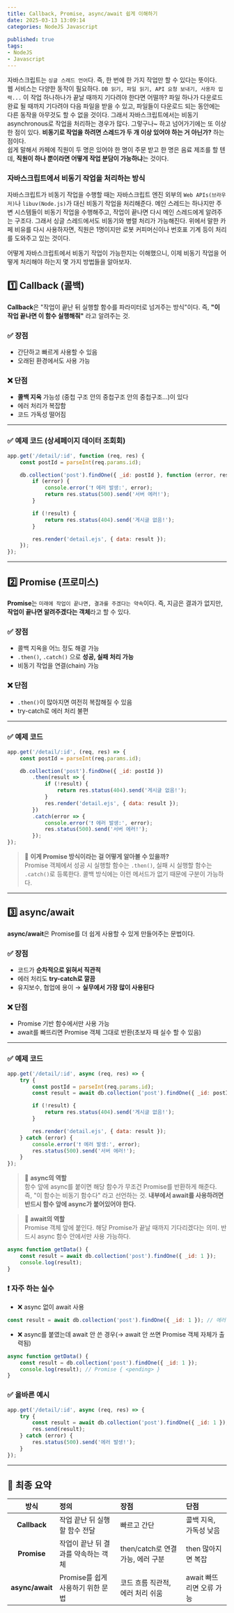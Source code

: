 ```yaml
---
title: Callback, Promise, async/await 쉽게 이해하기                
date: 2025-03-13 13:09:14
categories: NodeJS Javascript         
           
published: true 
tags:
- NodeJS                
- Javascript 
---  
```


자바스크립트는 `싱글 스레드 언어`다. 즉, 한 번에 한 가지 작업만 할 수 있다는 뜻이다.  
웹 서비스는 다양한 동작이 필요하다. `DB 읽기, 파일 읽기, API 요청 보내기, 사용자 입력...` 이 작업 하나하나가 끝날 때까지 기다려야 한다면 어떨까? 파일 하나가 다운로드 완료 될 때까지 기다려야 다음 파일을 받을 수 있고, 파일들이 다운로드 되는 동안에는 다른 동작을 아무것도 할 수 없을 것이다. 그래서 자바스크립트에서는 비동기asynchronous로 작업을 처리하는 경우가 많다. 그렇구나~ 하고 넘어가기에는 또 이상한 점이 있다. **비동기로 작업을 하려면 스레드가 두 개 이상 있어야 하는 거 아닌가?** 하는 점이다.  
쉽게 말해서 카페에 직원이 두 명은 있어야 한 명이 주문 받고 한 명은 음료 제조를 할 텐데, **직원이 하나 뿐이라면 어떻게 작업 분담이 가능하냐**는 것이다.  

### 자바스크립트에서 비동기 작업을 처리하는 방식  
자바스크립트가 비동기 작업을 수행할 때는 자바스크립트 엔진 외부의 `Web APIs(브라우저)`나 `libuv(Node.js)`가 대신 비동기 작업을 처리해준다. 메인 스레드는 하나지만 주변 시스템들이 비동기 작업을 수행해주고, 작업이 끝나면 다시 메인 스레드에게 알려주는 구조다. 그래서 싱글 스레드에서도 비동기와 병렬 처리가 가능해진다. 위에서 말한 카페 비유를 다시 사용하자면, 직원은 1명이지만 로봇 커피머신이나 번호표 기계 등이 처리를 도와주고 있는 것이다. 

어떻게 자바스크립트에서 비동기 작업이 가능한지는 이해했으니, 이제 비동기 작업을 어떻게 처리해야 하는지 몇 가지 방법들을 알아보자. 

## 1️⃣ Callback (콜백)  
**Callback**은 "작업이 끝난 뒤 실행할 함수를 파라미터로 넘겨주는 방식"이다. 즉, **"이 작업 끝나면 이 함수 실행해줘"** 라고 알려주는 것.  

### ✅ 장점
- 간단하고 빠르게 사용할 수 있음
- 오래된 환경에서도 사용 가능

### ❌ 단점
- **콜백 지옥** 가능성 (중첩 구조 안의 중첩구조 안의 중첩구조...)이 있다 
- 에러 처리가 복잡함 
- 코드 가독성 떨어짐

---

### ✅ 예제 코드 (상세페이지 데이터 조회회)

```javascript
app.get('/detail/:id', function (req, res) {
    const postId = parseInt(req.params.id);

    db.collection('post').findOne({ _id: postId }, function (error, result) {
        if (error) {
            console.error('❗️ 에러 발생:', error);
            return res.status(500).send('서버 에러!');
        }

        if (!result) {
            return res.status(404).send('게시글 없음!');
        }

        res.render('detail.ejs', { data: result });
    });
});
```

---

## 2️⃣ Promise (프로미스)
**Promise**는 `미래에 작업이 끝나면, 결과를 주겠다는 약속`이다. 즉, 지금은 결과가 없지만, **작업이 끝나면 알려주겠다는 객체**라고 할 수 있다.

### ✅ 장점 
- 콜백 지옥을 어느 정도 해결 가능 
- `.then()`, `.catch()` 으로 **성공, 실패 처리 가능**  
- 비동기 작업을 연결(chain) 가능  

### ❌ 단점
- `.then()`이 많아지면 여전히 복잡해질 수 있음
- try-catch로 에러 처리 불편  

---

### ✅ 예제 코드

```javascript
app.get('/detail/:id', (req, res) => {
    const postId = parseInt(req.params.id);

    db.collection('post').findOne({ _id: postId })
        .then(result => {
            if (!result) {
                return res.status(404).send('게시글 없음!');
            }
            res.render('detail.ejs', { data: result });
        })
        .catch(error => {
            console.error('❗️ 에러 발생:', error);
            res.status(500).send('서버 에러!');
        });
});
```
> 📌 **이게 Promise 방식이라는 걸 어떻게 알아볼 수 있을까?**  
> Promise 객체에서 성공 시 실행할 함수는 `.then()`, 실패 시 실행할 함수는 `.catch()`로 등록한다. 콜백 방식에는 이런 메서드가 없기 때문에 구분이 가능하다. 


---

## 3️⃣ async/await  
**async/await**은 Promise를 더 쉽게 사용할 수 있게 만들어주는 문법이다. 

### ✅ 장점
- 코드가 **순차적으로 읽혀서 직관적**
- 에러 처리도 **try-catch로 깔끔**
- 유지보수, 협업에 용이 → **실무에서 가장 많이 사용된다**

### ❌ 단점
- Promise 기반 함수에서만 사용 가능
- await를 빠뜨리면 Promise 객체 그대로 반환(초보자 때 실수 할 수 있음)

---

### ✅ 예제 코드 

```javascript
app.get('/detail/:id', async (req, res) => {
    try {
        const postId = parseInt(req.params.id);
        const result = await db.collection('post').findOne({ _id: postId });

        if (!result) {
            return res.status(404).send('게시글 없음!');
        }

        res.render('detail.ejs', { data: result });
    } catch (error) {
        console.error('❗️ 에러 발생:', error);
        res.status(500).send('서버 에러!');
    }
});
```
> 📌 **async의 역할**  
> 함수 앞에 async를 붙이면 해당 함수가 무조건 Promise를 반환하게 해준다.  
> 즉, "이 함수는 비동기 함수다" 라고 선언하는 것. **내부에서 await를 사용하려면 반드시 함수 앞에 async가 붙어있어야 한다.** 

> 📌 **await의 역할**  
> Promise 객체 앞에 붙인다. 해당 Promise가 끝날 때까지 기다리겠다는 의미. 
> 반드시 async 함수 안에서만 사용 가능하다. 
```javascript 
async function getData() {
    const result = await db.collection('post').findOne({ _id: 1 });
    console.log(result);
}
``` 
### ❗️ 자주 하는 실수 ###  
- ❌ async 없이 await 사용 
```javascript 
const result = await db.collection('post').findOne({ _id: 1 }); // 에러 발생 
``` 
- ❌ async를 붙였는데 await 안 쓴 경우(→ await 안 쓰면 Promise 객체 자체가 출력됨)
```javascript 
async function getData() {
    const result = db.collection('post').findOne({ _id: 1 });
    console.log(result); // Promise { <pending> }
} 
``` 
### ✅ 올바른 예시  

```javascript
app.get('/detail/:id', async (req, res) => {
    try {
        const result = await db.collection('post').findOne({ _id: 1 });
        res.send(result);
    } catch (error) {
        res.status(500).send('에러 발생!');
    }
});
``` 
---

## 🎯 최종 요약

| 방식 | 정의 | 장점 | 단점 |
|:-:|:-|:-|:-|
| **Callback** | 작업 끝난 뒤 실행할 함수 전달 | 빠르고 간단 | 콜백 지옥, 가독성 낮음 |
| **Promise** | 작업이 끝난 뒤 결과를 약속하는 객체 | then/catch로 연결 가능, 에러 구분 | then 많아지면 복잡 |
| **async/await** | Promise를 쉽게 사용하기 위한 문법 | 코드 흐름 직관적, 에러 처리 쉬움 | await 빠뜨리면 오류 가능 |

